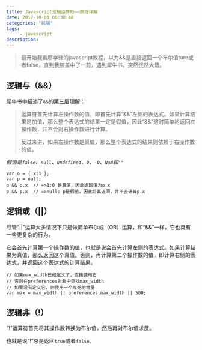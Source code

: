 ```yaml
---
title: Javascript逻辑运算符——原理详解
date: 2017-10-01 00:38:48
categories: "前端"
tags:
     - javascript
description:
---
```


> 最开始我看廖学锋的javascript教程，以为&&是直接返回一个布尔值ture或者false，直到我膝盖中了一剪，遇到犀牛书，突然恍然大悟。
<!--more-->

## 逻辑与（&&）
犀牛书中描述了`&&`的第三层理解：

> 运算符首先计算左操作数的值，即首先计算“&&”左侧的表达式。如果计算结果是加值，那么整个表达式的结果一定是假值，因此“&&”这时简单地返回左操作数，并不会对右操作数进行计算。
>
>反过来讲，如果左操作数是真值，那么整个表达式的结果则依赖于右操作数的值。

*假值是`false`、`null`、`undefined`、`0`、`-0`、`NaN`和`""`*

```
var o = { x:1 };
var p = null;
o && o.x  // =>1:0 是真值，因此返回值为o.x
p && p.x  // =>null: p是假值，因此将其返回，并不去计算p.x
```

## 逻辑或（||）
尽管“||”运算大多情况下只是做简单布尔或（OR）运算，和“&&”一样，它也具有一些更复杂的行为。

它会首先计算第一个操作数的值，也就是说会首先计算左侧的表达式。如果计算结果为真值，那么返回这个真值。否则，再计算第二个操作数的值，即计算右侧的表达式，并返回这个表达式的计算结果。

```
// 如果max_width已经定义了，直接使用它
// 否则在preferences对象中查找max_width
// 如果没有定义它，则使用一个写死的常量
var max = max_width || preferences.max_width || 500;
```

## 逻辑非（!）
“!”运算符首先将其操作数转换为布尔值，然后再对布尔值求反。

也就是说“!”总是返回`true`或者`false`。
